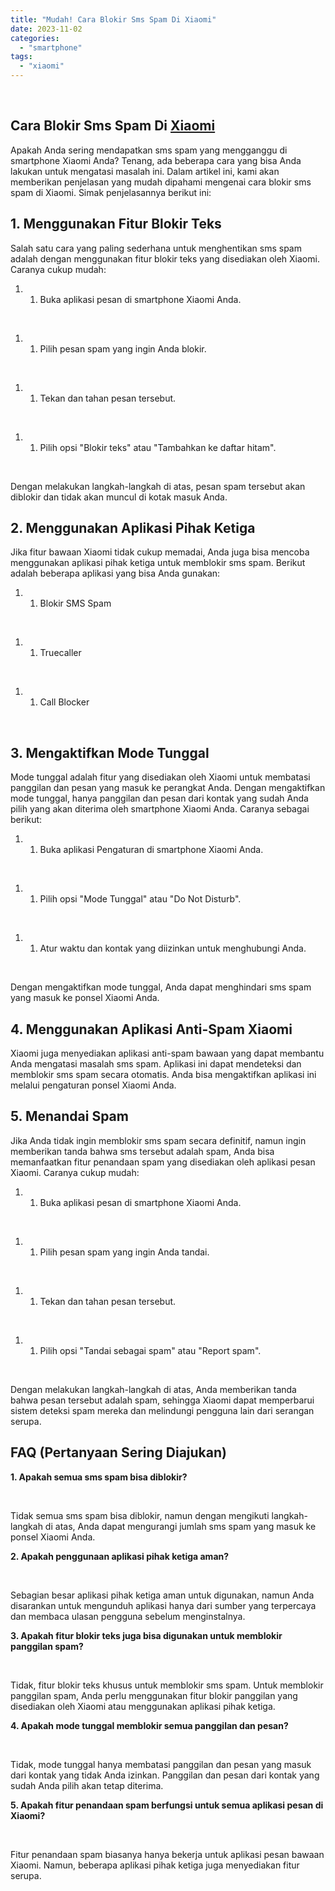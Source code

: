 ```yaml
---
title: "Mudah! Cara Blokir Sms Spam Di Xiaomi"
date: 2023-11-02
categories: 
  - "smartphone"
tags: 
  - "xiaomi"
---
```


 

## Cara Blokir Sms Spam Di [Xiaomi](https://ajiekusumadhany.com/gadget/smartphone/xiaomi/)

Apakah Anda sering mendapatkan sms spam yang mengganggu di smartphone Xiaomi Anda? Tenang, ada beberapa cara yang bisa Anda lakukan untuk mengatasi masalah ini. Dalam artikel ini, kami akan memberikan penjelasan yang mudah dipahami mengenai cara blokir sms spam di Xiaomi. Simak penjelasannya berikut ini:

## 1\. Menggunakan Fitur Blokir Teks

Salah satu cara yang paling sederhana untuk menghentikan sms spam adalah dengan menggunakan fitur blokir teks yang disediakan oleh Xiaomi. Caranya cukup mudah:

1. 1. Buka aplikasi pesan di smartphone Xiaomi Anda.

 

1. 1. Pilih pesan spam yang ingin Anda blokir.

 

1. 1. Tekan dan tahan pesan tersebut.

 

1. 1. Pilih opsi "Blokir teks" atau "Tambahkan ke daftar hitam".

 

Dengan melakukan langkah-langkah di atas, pesan spam tersebut akan diblokir dan tidak akan muncul di kotak masuk Anda.

## 2\. Menggunakan Aplikasi Pihak Ketiga

Jika fitur bawaan Xiaomi tidak cukup memadai, Anda juga bisa mencoba menggunakan aplikasi pihak ketiga untuk memblokir sms spam. Berikut adalah beberapa aplikasi yang bisa Anda gunakan:

1. 1. Blokir SMS Spam

 

1. 1. Truecaller

 

1. 1. Call Blocker

 

## 3\. Mengaktifkan Mode Tunggal

Mode tunggal adalah fitur yang disediakan oleh Xiaomi untuk membatasi panggilan dan pesan yang masuk ke perangkat Anda. Dengan mengaktifkan mode tunggal, hanya panggilan dan pesan dari kontak yang sudah Anda pilih yang akan diterima oleh smartphone Xiaomi Anda. Caranya sebagai berikut:

1. 1. Buka aplikasi Pengaturan di smartphone Xiaomi Anda.

 

1. 1. Pilih opsi "Mode Tunggal" atau "Do Not Disturb".

 

1. 1. Atur waktu dan kontak yang diizinkan untuk menghubungi Anda.

 

Dengan mengaktifkan mode tunggal, Anda dapat menghindari sms spam yang masuk ke ponsel Xiaomi Anda.

## 4\. Menggunakan Aplikasi Anti-Spam Xiaomi

Xiaomi juga menyediakan aplikasi anti-spam bawaan yang dapat membantu Anda mengatasi masalah sms spam. Aplikasi ini dapat mendeteksi dan memblokir sms spam secara otomatis. Anda bisa mengaktifkan aplikasi ini melalui pengaturan ponsel Xiaomi Anda.

## 5\. Menandai Spam

Jika Anda tidak ingin memblokir sms spam secara definitif, namun ingin memberikan tanda bahwa sms tersebut adalah spam, Anda bisa memanfaatkan fitur penandaan spam yang disediakan oleh aplikasi pesan Xiaomi. Caranya cukup mudah:

1. 1. Buka aplikasi pesan di smartphone Xiaomi Anda.

 

1. 1. Pilih pesan spam yang ingin Anda tandai.

 

1. 1. Tekan dan tahan pesan tersebut.

 

1. 1. Pilih opsi "Tandai sebagai spam" atau "Report spam".

 

Dengan melakukan langkah-langkah di atas, Anda memberikan tanda bahwa pesan tersebut adalah spam, sehingga Xiaomi dapat memperbarui sistem deteksi spam mereka dan melindungi pengguna lain dari serangan serupa.

## FAQ (Pertanyaan Sering Diajukan)

**1\. Apakah semua sms spam bisa diblokir?**

 

Tidak semua sms spam bisa diblokir, namun dengan mengikuti langkah-langkah di atas, Anda dapat mengurangi jumlah sms spam yang masuk ke ponsel Xiaomi Anda.

**2\. Apakah penggunaan aplikasi pihak ketiga aman?**

 

Sebagian besar aplikasi pihak ketiga aman untuk digunakan, namun Anda disarankan untuk mengunduh aplikasi hanya dari sumber yang terpercaya dan membaca ulasan pengguna sebelum menginstalnya.

**3\. Apakah fitur blokir teks juga bisa digunakan untuk memblokir panggilan spam?**

 

Tidak, fitur blokir teks khusus untuk memblokir sms spam. Untuk memblokir panggilan spam, Anda perlu menggunakan fitur blokir panggilan yang disediakan oleh Xiaomi atau menggunakan aplikasi pihak ketiga.

**4\. Apakah mode tunggal memblokir semua panggilan dan pesan?**

 

Tidak, mode tunggal hanya membatasi panggilan dan pesan yang masuk dari kontak yang tidak Anda izinkan. Panggilan dan pesan dari kontak yang sudah Anda pilih akan tetap diterima.

**5\. Apakah fitur penandaan spam berfungsi untuk semua aplikasi pesan di Xiaomi?**

 

Fitur penandaan spam biasanya hanya bekerja untuk aplikasi pesan bawaan Xiaomi. Namun, beberapa aplikasi pihak ketiga juga menyediakan fitur serupa.
